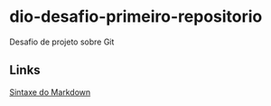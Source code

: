 # dio-desafio-primeiro-repositorio
Desafio de projeto sobre Git


## Links
[Sintaxe do Markdown](https://www.markdownguide.org/)
